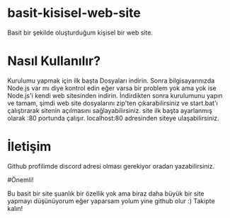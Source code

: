 # basit-kisisel-web-site
Basit bir şekilde oluşturduğum kişisel bir web site.

# Nasıl Kullanılır?
Kurulumu yapmak için ilk başta Dosyaları indirin. Sonra bilgisayarınızda Node.js var mı diye kontrol edin eğer varsa bir problem yok ama yok ise 
Node.js'i kendi web sitesinden indirin. İndirdikten sonra kurulumunu yapın ve tamam, şimdi web site dosyalarını zip'ten çıkarabilirsiniz ve start.bat'ı çalıştırarak 
sitenin açılmasını sağlayabilirsiniz. site ilk başta ayarlanmış olarak :80 portunda çalışır. localhost:80 adresinden siteye ulaşabilirsiniz.

# İletişim
Github profilimde discord adresi olması gerekiyor oradan yazabilirsiniz.

#Önemli!

Bu basit bir site şuanlık bir özellik yok ama biraz daha büyük bir site yapmayı düşünüyorum eğer yaparsam yolum yine github olur :)
Takipte kalın!
